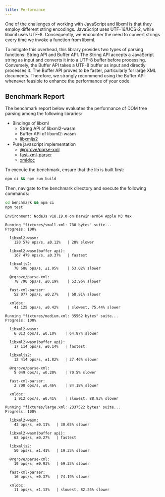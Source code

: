 ```yaml
---
title: Performance
---
```


One of the challenges of working with JavaScript and libxml is that they employ different string encodings.
JavaScript uses UTF-16/UCS-2, while libxml uses UTF-8.
Consequently, we encounter the need to convert strings every time we invoke a function from libxml.

To mitigate this overhead, this library provides two types of parsing functions: String API and Buffer API.
The String API accepts a JavaScript string as input and converts it into a UTF-8 buffer before processing.
Conversely, the Buffer API takes a UTF-8 buffer as input and directly processes it.
The Buffer API proves to be faster, particularly for large XML documents.
Therefore, we strongly recommend using the Buffer API whenever feasible to enhance the performance of your code.

## Benchmark Report

The benchmark report below evaluates the performance of DOM tree parsing among the following libraries:

- Bindings of libxml
  - String API of libxml2-wasm
  - Buffer API of libxml2-wasm
  - [libxmljs2](https://www.npmjs.com/package/libxmljs2)
- Pure javascript implementation
  - [@rgrove/parse-xml](https://www.npmjs.com/package/@rgrove/parse-xml)
  - [fast-xml-parser](https://www.npmjs.com/package/fast-xml-parser)
  - [xmldoc](https://www.npmjs.com/package/xmldoc)

To execute the benchmark, ensure that the lib is built first:

```sh
npm ci && npm run build
```

Then, navigate to the benchmark directory and execute the following commands:

```sh
cd benchmark && npm ci
npm test
```


```
Environment: NodeJs v18.19.0 on Darwin arm64 Apple M3 Max

Running "fixtures/small.xml: 780 bytes" suite...
Progress: 100%

  libxml2-wasm:
    120 578 ops/s, ±0.12%   | 28% slower

  libxml2-wasm(buffer api):
    167 479 ops/s, ±0.37%   | fastest

  libxmljs2:
    78 688 ops/s, ±1.05%    | 53.02% slower

  @rgrove/parse-xml:
    78 790 ops/s, ±0.19%    | 52.96% slower

  fast-xml-parser:
    52 077 ops/s, ±0.27%    | 68.91% slower

  xmldoc:
    41 125 ops/s, ±0.42%    | slowest, 75.44% slower

Running "fixtures/medium.xml: 35562 bytes" suite...
Progress: 100%

  libxml2-wasm:
    6 013 ops/s, ±0.10%    | 64.87% slower

  libxml2-wasm(buffer api):
    17 114 ops/s, ±0.14%   | fastest

  libxmljs2:
    12 414 ops/s, ±1.82%   | 27.46% slower

  @rgrove/parse-xml:
    5 049 ops/s, ±0.20%    | 70.5% slower

  fast-xml-parser:
    2 708 ops/s, ±0.46%    | 84.18% slower

  xmldoc:
    1 912 ops/s, ±0.41%    | slowest, 88.83% slower

Running "fixtures/large.xml: 2337522 bytes" suite...
Progress: 100%

  libxml2-wasm:
    43 ops/s, ±0.11%   | 30.65% slower

  libxml2-wasm(buffer api):
    62 ops/s, ±0.27%   | fastest

  libxmljs2:
    50 ops/s, ±1.41%   | 19.35% slower

  @rgrove/parse-xml:
    19 ops/s, ±0.93%   | 69.35% slower

  fast-xml-parser:
    16 ops/s, ±0.37%   | 74.19% slower

  xmldoc:
    11 ops/s, ±1.13%   | slowest, 82.26% slower
```
